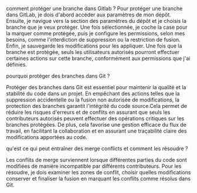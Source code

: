 comment protéger une branche dans Gitlab ?
Pour protéger une branche dans GitLab, je dois d'abord accéder aux paramètres de mon dépôt.
Ensuite, je navigue vers la section des paramètres du dépôt et je choisis la branche que je veux protéger.
Une fois sélectionnée, je coche la case pour la marquer comme protégée, puis je configure les permissions,
selon mes besoins, comme l'interdiction de suppression ou la restriction de fusion.
Enfin, je sauvegarde les modifications pour les appliquer. Une fois que la branche est protégée,
seuls les utilisateurs autorisés pourront effectuer certaines actions sur cette branche,
conformément aux permissions que j'ai définies.

pourquoi protéger des branches dans Git ?

Protéger des branches dans Git est essentiel pour maintenir la qualité et la stabilité du code dans un projet. 
En empêchant des actions telles que la suppression accidentelle ou la fusion non autorisée de modifications, 
la protection des branches garantit l'intégrité du code source.Cela permet de réduire les risques d'erreurs et de conflits
en assurant que seuls les contributeurs autorisés peuvent effectuer des opérations critiques sur les branches protégées.
De plus, cela favorise une gestion efficace du flux de travail, en facilitant la collaboration et en assurant une traçabilité claire des modifications apportées au code.


qu'est ce qui peut entraîner des merge conflicts et comment les résoudre ?

Les conflits de merge surviennent lorsque différentes parties du code sont modifiées de manière incompatible par différents contributeurs.
Pour les résoudre, je dois examiner les zones de conflit, choisir quelles modifications conserver et finaliser la fusion en marquant les conflits comme résolus dans Git.

